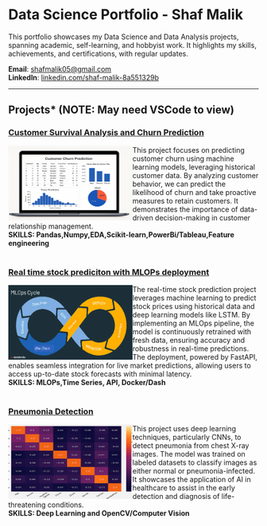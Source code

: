 # Data Science Portfolio - Shaf Malik

This portfolio showcases my Data Science and Data Analysis projects, spanning academic, self-learning, and hobbyist work. It highlights my skills, achievements, and certifications, with regular updates.

**Email**: [shafmalik05@gmail.com](mailto:shafmalik05@gmail.com)  
**LinkedIn**: [linkedin.com/shaf-malik-8a551329b](https://www.linkedin.com/in/shaf-malik-8a551329b/)

---

## Projects* (NOTE: May need VSCode to view)

### [Customer Survival Analysis and Churn Prediction](https://github.com/archd3sai/Customer-Survival-Analysis-and-Churn-Prediction)
<img align="left" width="250" height="150" src="Churn.png" alt="Churn Prediction Project">
This project focuses on predicting customer churn using machine learning models, leveraging historical customer data. By analyzing customer behavior, we can predict the likelihood of churn and take proactive measures to retain customers. It demonstrates the importance of data-driven decision-making in customer relationship management. 

<div style="clear: both;"></div> <!-- Clear the float -->
<div><strong>SKILLS: Pandas,Numpy,EDA,Scikit-learn,PowerBi/Tableau,Feature engineering </strong></div>
<br clear="left"/>

### [Real time stock prediciton with MLOPs deployment](Files/Tensor.ipynb)
<img align="left" width="250" height="150" src="mlops-cycle.png" alt="Instacart Project">
The real-time stock prediction project leverages machine learning to predict stock prices using historical data and deep learning models like LSTM. By implementing an MLOps pipeline, the model is continuously retrained with fresh data, ensuring accuracy and robustness in real-time predictions. The deployment, powered by FastAPI, enables seamless integration for live market predictions, allowing users to access up-to-date stock forecasts with minimal latency.

<div style="clear: both;"></div> <!-- Clear the float -->
<div><strong>SKILLS: MLOPs,Time Series, API, Docker/Dash</strong></div>
<br clear="left"/>

### [Pneumonia Detection](Files/PNA.ipynb)
<img align="left" width="250" height="150" src="Heatmap.png" alt="News Recommender">
This project uses deep learning techniques, particularly CNNs, to detect pneumonia from chest X-ray images. The model was trained on labeled datasets to classify images as either normal or pneumonia-infected. It showcases the application of AI in healthcare to assist in the early detection and diagnosis of life-threatening conditions.

<div style="clear: both;"></div> <!-- Clear the float -->
<div><strong>SKILLS: Deep Learning and OpenCV/Computer Vision</strong></div>
<br clear="left"/>
